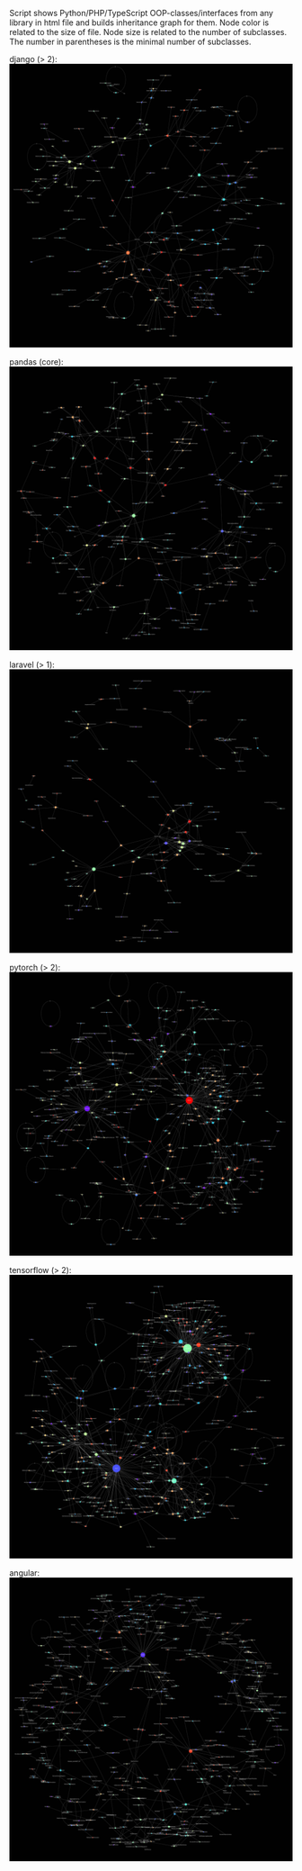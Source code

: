 Script shows Python/PHP/TypeScript OOP-classes/interfaces from any library in html file and builds inheritance graph for them. Node color is related to the size of file.  Node size is related to the number of subclasses. The number in parentheses is the minimal number of subclasses. 
 
django (> 2):
![django](https://github.com/ksn38/graph_for_classes/blob/main/gallery/Django.jpg)
 
pandas (core):
![pandas-core](https://github.com/ksn38/graph_for_classes/blob/main/gallery/pandas-core.jpg)
 
laravel (> 1):
![laravel](https://github.com/ksn38/graph_for_classes/blob/main/gallery/laravel.jpg)
 
pytorch (> 2):
![pytorch](https://github.com/ksn38/graph_for_classes/blob/main/gallery/pytorch.jpg)
 
tensorflow (> 2):
![tensorflow](https://github.com/ksn38/graph_for_classes/blob/main/gallery/tensorflow.jpg)
 
angular:
![angular](https://github.com/ksn38/graph_for_classes/blob/main/gallery/angular.jpg)
